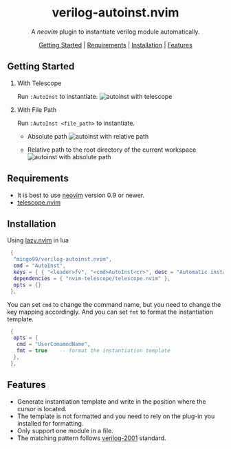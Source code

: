 <div align="center">

<h1>verilog-autoinst.nvim</h1>

A <i>neovim</i> plugin to instantiate verilog module automatically.

[Getting Started](#getting-started) | [Requirements](#requirements) | [Installation](#installation) | [Features](#features)

</div>

## Getting Started

1. With Telescope

    Run `:AutoInst` to instantiate.
    ![autoinst with telescope](https://cdn.jsdelivr.net/gh/mingo99/PicBed/img/autoinst-1.gif)

2. With File Path

    Run `:AutoInst <file_path>` to instantiate.
    - Absolute path
    ![autoinst with relative path](https://cdn.jsdelivr.net/gh/mingo99/PicBed/img/autoinst-2.gif)

    - Relative path to the root directory of the current workspace
    ![autoinst with absolute path](https://cdn.jsdelivr.net/gh/mingo99/PicBed/img/autoinst-3.gif)

## Requirements

- It is best to use [neovim](https://github.com/neovim/neovim) version 0.9 or newer.
- [telescope.nvim](https://github.com/nvim-telescope/telescope.nvim)

## Installation

Using [lazy.nvim](https://github.com/folke/lazy.nvim) in lua

```lua
 {
  "mingo99/verilog-autoinst.nvim",
  cmd = "AutoInst",
  keys = { { "<leader>fv", "<cmd>AutoInst<cr>", desc = "Automatic instantiation for verilog" } },
  dependencies = { "nvim-telescope/telescope.nvim" },
  opts = {}
 },

```

You can set `cmd` to change the command name, but you need to change the key mapping accordingly.
And you can set `fmt` to format the instantiation template.

```lua
 {
  opts = {
   cmd = "UserComamndName",
   fmt = true    -- format the instantiation template
  },
 },

```

## Features

- Generate instantiation template and write in the position where the cursor is located.
- The template is not formatted and you need to rely on the plug-in you installed for formatting.
- Only support one module in a file.
- The matching pattern follows [verilog-2001](https://ieeexplore.ieee.org/document/954909?arnumber=954909) standard.
